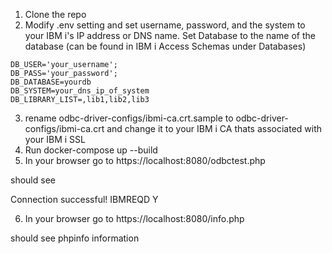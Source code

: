 1. Clone the repo
2. Modify .env setting and set username, password, and the system to your IBM i's IP address or DNS name.  Set Database to the name of the database (can be found in IBM i Access Schemas under Databases)
```
DB_USER='your_username';
DB_PASS='your_password';
DB_DATABASE=yourdb
DB_SYSTEM=your_dns_ip_of_system
DB_LIBRARY_LIST=,lib1,lib2,lib3
```
3. rename odbc-driver-configs/ibmi-ca.crt.sample to odbc-driver-configs/ibmi-ca.crt and change it to your IBM i CA thats associated with your IBM i SSL
4. Run docker-compose up --build
5. In your browser go to https://localhost:8080/odbctest.php

should see 

Connection successful!
IBMREQD
Y

6. In your browser go to https://localhost:8080/info.php

should see phpinfo information